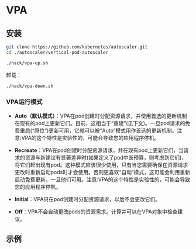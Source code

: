 # VPA

## 安装

```bash
git clone https://github.com/kubernetes/autoscaler.git
cd ./autoscaler/vertical-pod-autoscaler

./hack/vpa-up.sh
```

卸载：

```bash
./hack/vpa-down.sh
```

### VPA运行模式

- **Auto（默认模式）**：VPA在pod创建时分配资源请求，并使用首选的更新机制在现有的pod上更新它们。目前，这相当于“重建”(见下文)。一旦pod请求的免费重启(“原位”)更新可用，它就可以被“Auto”模式用作首选的更新机制。注意:VPA的这个特性是实验性的，可能会导致您的应用程序停机。

- **Recreate**：VPA在pod创建时分配资源请求，并在现有pod上更新它们，当请求的资源与新建议有显著差异时(如果定义了pod中断预算，则考虑到它们)，将它们赶出现有pod。这种模式应该很少使用，只有当您需要确保在资源请求更改时重新启动pods时才会使用。否则更喜欢“自动”模式，这可能会利用重新启动免费更新，一旦他们可用。注意:VPA的这个特性是实验性的，可能会导致您的应用程序停机。

- **Initial**：VPA只在pod创建时分配资源请求，以后不会更改它们。
- **Off**：VPA不会自动更改pods的资源需求。计算并可以在VPA对象中检查建议。

## 示例

